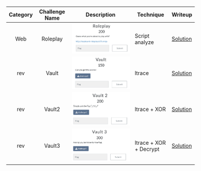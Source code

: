 | Category | Challenge Name | Description                          | Technique              | Writeup |
| :------: | :------------: | ------------------------------------ | ---------------------- | ------- |
|   Web    |    Roleplay    | ![alt text](Attachments/image.png)   | Script analyze         | [Solution](https://github.com/Jeetu855/CTFs/blob/master/Incognito5_0_CTF/Web/Solution.md)         |
|   rev    |     Vault      | ![alt text](Attachments/image-1.png) | ltrace                 | [Solution](https://github.com/Jeetu855/CTFs/blob/master/Incognito5_0_CTF/Rev/Vault/Solution.md)        |
|   rev    |     Vault2     | ![alt text](Attachments/image-2.png) | ltrace + XOR           | [Solution](https://github.com/Jeetu855/CTFs/blob/master/Incognito5_0_CTF/Rev/Vault1/Solution.md)        |
|   rev    |     Vault3     | ![alt text](Attachments/vault3.png)  | ltrace + XOR + Decrypt | [Solution](https://github.com/Jeetu855/CTFs/blob/master/Incognito5_0_CTF/Rev/Vault2/Solution.md)        |
